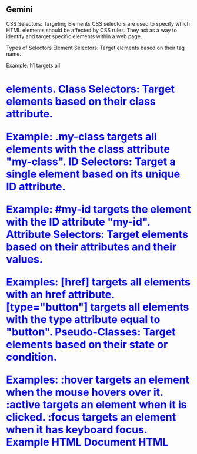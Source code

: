 ## Gemini
CSS Selectors: Targeting Elements
CSS selectors are used to specify which HTML elements should be affected by CSS rules. They act as a way to identify and target specific elements within a web page.

Types of Selectors
Element Selectors: Target elements based on their tag name.

Example: h1 targets all <h1> elements.
Class Selectors: Target elements based on their class attribute.

Example: .my-class targets all elements with the class attribute "my-class".
ID Selectors: Target a single element based on its unique ID attribute.

Example: #my-id targets the element with the ID attribute "my-id".
Attribute Selectors: Target elements based on their attributes and their values.

Examples:
[href] targets all elements with an href attribute.
[type="button"] targets all elements with the type attribute equal to "button".
Pseudo-Classes: Target elements based on their state or condition.

Examples:
:hover targets an element when the mouse hovers over it.
:active targets an element when it is clicked.
:focus targets an element when it has keyboard focus.
Example HTML Document
HTML
<!DOCTYPE html>
<html>
<head>
    <title>CSS Selectors Example</title>
    <style>
        /* Element selector */
        h1 {
            color: blue;
        }

        /* Class selector */
        .my-class {
            font-size: 24px;
        }

        /* ID selector */
        #my-id {
            background-color: yellow;
        }

        /* Attribute selector */
        a[href] {
            text-decoration: underline;
        }

        /* Pseudo-class selector */
        button:hover {
            background-color: lightgray;
        }
    </style>
</head>
<body>
    <h1>This is a heading</h1>

    <p class="my-class">This is a paragraph with the "my-class" class.</p>

    <div id="my-id">This is a div with the "my-id" ID.</div>

    <a href="https://example.com">This is a link</a>

    <button>Click me</button>
</body>
</html>
Use code with caution.

Explanation of How the Selectors Target Elements
The h1 selector targets all <h1> elements, changing their color to blue.
The .my-class selector targets all elements with the class attribute "my-class", increasing their font size to 24 pixels.
The #my-id selector targets the single element with the ID attribute "my-id", changing its background color to yellow.
The a[href] selector targets all elements with an href attribute, underlining their text.
The button:hover selector targets a button element when the mouse hovers over it, changing its background color to light gray.
By understanding and effectively using CSS selectors, you can precisely target and style specific elements within your web pages.

## Chatgpt

CSS Selectors: Definition and How They Work
CSS selectors are patterns used to select and target HTML elements that you want to style. They allow you to apply specific styles to elements based on their name, attributes, classes, IDs, or even their state (e.g., when a user hovers over them).

Common CSS Selectors
Element Selector: Targets all HTML elements of a specific type (e.g., p for paragraphs).

Class Selector: Targets all elements with a specific class attribute. Classes can be reused across multiple elements.

ID Selector: Targets a single element with a unique id attribute. Each ID must be unique within the HTML document.

Attribute Selector: Targets elements with a specific attribute and optionally its value (e.g., [type="text"] for input fields with type="text").

Pseudo-Classes: Targets elements based on their state (e.g., :hover for when the user hovers over an element).

Example HTML Document with Various Selectors
html
Copy code
<!DOCTYPE html>
<html lang="en">
<head>
    <meta charset="UTF-8">
    <meta name="viewport" content="width=device-width, initial-scale=1.0">
    <title>CSS Selectors Example</title>
    <style>
        /* Element Selector */
        p {
            color: blue; /* Targets all <p> elements */
            font-size: 16px;
        }

        /* Class Selector */
        .highlight {
            background-color: yellow; /* Targets all elements with class="highlight" */
            font-weight: bold;
        }

        /* ID Selector */
        #intro {
            font-size: 20px; /* Targets the element with id="intro" */
            color: darkgreen;
        }

        /* Attribute Selector */
        input[type="text"] {
            border: 2px solid red; /* Targets input elements with type="text" */
            padding: 5px;
        }

        /* Pseudo-Class Selector */
        a:hover {
            color: orange; /* Changes the link color when hovered */
            text-decoration: underline;
        }
    </style>
</head>
<body>
    <!-- Element Selector Example -->
    <p>This paragraph is styled using an element selector.</p>
    
    <!-- Class Selector Example -->
    <p class="highlight">This paragraph has the "highlight" class applied.</p>
    
    <!-- ID Selector Example -->
    <p id="intro">This paragraph has the "intro" ID applied.</p>
    
    <!-- Attribute Selector Example -->
    <label for="name">Name:</label>
    <input type="text" id="name" placeholder="Enter your name here">
    
    <!-- Pseudo-Class Selector Example -->
    <p>Visit our <a href="#">website</a> to learn more!</p>
</body>
</html>
Explanation of Each CSS Selector
Element Selector (p):

css
Copy code
p {
    color: blue;
    font-size: 16px;
}
Targets all <p> elements on the page and sets their text color to blue and their font size to 16px.
Class Selector (.highlight):

css
Copy code
.highlight {
    background-color: yellow;
    font-weight: bold;
}
Targets all elements with the class highlight, setting their background color to yellow and making the text bold.
In this example, the second paragraph has this class applied.
ID Selector (#intro):

css
Copy code
#intro {
    font-size: 20px;
    color: darkgreen;
}
Targets the element with the ID intro. IDs are unique, so only one element can be selected with this rule.
In the example, the third paragraph is styled this way.
Attribute Selector (input[type="text"]):

css
Copy code
input[type="text"] {
    border: 2px solid red;
    padding: 5px;
}
Targets all <input> elements where the type attribute is set to "text".
In the example, the input field with type="text" has a red border and 5px of padding around the text inside.
Pseudo-Class Selector (a:hover):

css
Copy code
a:hover {
    color: orange;
    text-decoration: underline;
}

Targets <a> elements when the user hovers over them. The color changes to orange and the text is underlined.
In the example, this effect is applied to the link when it is hovered over.
Summary of Selector Usage
. Element Selector: Targets all elements of a specific type. Good for global styling (e.g., all paragraphs).
. Class Selector: Targets multiple elements that share a class. Flexible and reusable for multiple elements.
. ID Selector: Targets a unique element. Use when you want to apply specific styles to one element.
. Attribute Selector: Targets elements based on their attributes and values. Useful for form styling and input controls.
. Pseudo-Class Selector: Targets elements in a specific state (e.g., when hovered). Good for interactive effects.

  ## Conclusion

  Both Chatgpt and Gemini provide the same meaning and explanation about the CSS selectors . However,  Chatgpt still provide a specific explanation in code than Gemini. 



